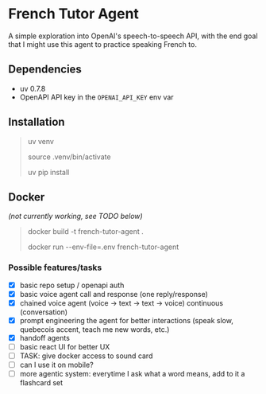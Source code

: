 # French Tutor Agent

A simple exploration into OpenAI's speech-to-speech API, with the end goal that I might use this agent to practice speaking French to.

## Dependencies
* uv 0.7.8
* OpenAPI API key in the `OPENAI_API_KEY` env var

## Installation
> uv venv
> 
> source .venv/bin/activate
> 
> uv pip install

## Docker
*(not currently working, see TODO below)*

> docker build -t french-tutor-agent .
> 
> docker run --env-file=.env french-tutor-agent

### Possible features/tasks
- [x] basic repo setup / openapi auth
- [x] basic voice agent call and response (one reply/response)
- [x] chained voice agent (voice -> text -> text -> voice) continuous (conversation)
- [x] prompt engineering the agent for better interactions (speak slow, quebecois accent, teach me new words, etc.)
- [x] handoff agents
- [ ] basic react UI for better UX
- [ ] TASK: give docker access to sound card
- [ ] can I use it on mobile?
- [ ] more agentic system: everytime I ask what a word means, add to it a flashcard set
